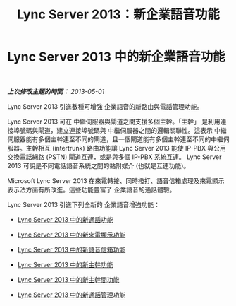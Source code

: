 ﻿---
title: Lync Server 2013：新企業語音功能
TOCTitle: 新企業語音功能
ms:assetid: db0ad7b9-e469-4c29-89d9-52fed018ef08
ms:mtpsurl: https://technet.microsoft.com/zh-tw/library/Gg398964(v=OCS.15)
ms:contentKeyID: 49292518
ms.date: 08/10/2015
mtps_version: v=OCS.15
ms.translationtype: HT
---

# Lync Server 2013 中的新企業語音功能

 

_**上次修改主題的時間：** 2013-05-01_

Lync Server 2013 引進數種可增強 企業語音的新路由與電話管理功能。

Lync Server 2013 可在 中繼伺服器與閘道之間支援多個主幹。「主幹」 是利用連接埠號碼與閘道，建立連接埠號碼與 中繼伺服器之間的邏輯關聯性。這表示 中繼伺服器能有多個主幹連至不同的閘道，且一個閘道能有多個主幹連至不同的中繼伺服器。主幹相互 (intertrunk) 路由功能讓 Lync Server 2013 能使 IP-PBX 與公用交換電話網路 (PSTN) 閘道互連，或是與多個 IP-PBX 系統互連。 Lync Server 2013 可說是不同電話語音系統之間的黏附媒介 (也就是互連功能)。

Microsoft Lync Server 2013 在來電轉接、同時撥打、語音信箱處理及來電顯示表示法方面有所改進。這些功能豐富了 企業語音的通話體驗。

Lync Server 2013 引進下列全新的 企業語音增強功能：

  - [Lync Server 2013 中的新通話功能](lync-server-2013-new-call-features.md)

  - [Lync Server 2013 中的新來電顯示功能](lync-server-2013-new-caller-id-feature.md)

  - [Lync Server 2013 中的新語音信箱功能](lync-server-2013-new-voice-mail-feature.md)

  - [Lync Server 2013 中的新主幹功能](lync-server-2013-new-trunk-feature.md)

  - [Lync Server 2013 中的新主幹間功能](lync-server-2013-new-intertrunk-feature.md)

  - [Lync Server 2013 中的新通話管理功能](lync-server-2013-new-call-management-features.md)

